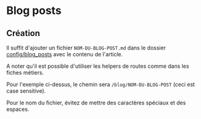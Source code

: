 # Blog posts

## Création

Il suffit d'ajouter un fichier `NOM-DU-BLOG-POST.md` dans le dossier
[config/blog_posts](../config/blog_posts) avec le contenu de l'article.

A noter qu'il est possible d'utiliser les helpers de routes comme dans les
fiches métiers.

Pour l'exemple ci-dessus, le chemin sera `/blog/NOM-DU-BLOG-POST` (ceci est case
sensitive).

Pour le nom du fichier, évitez de mettre des caractères spéciaux et des espaces.
